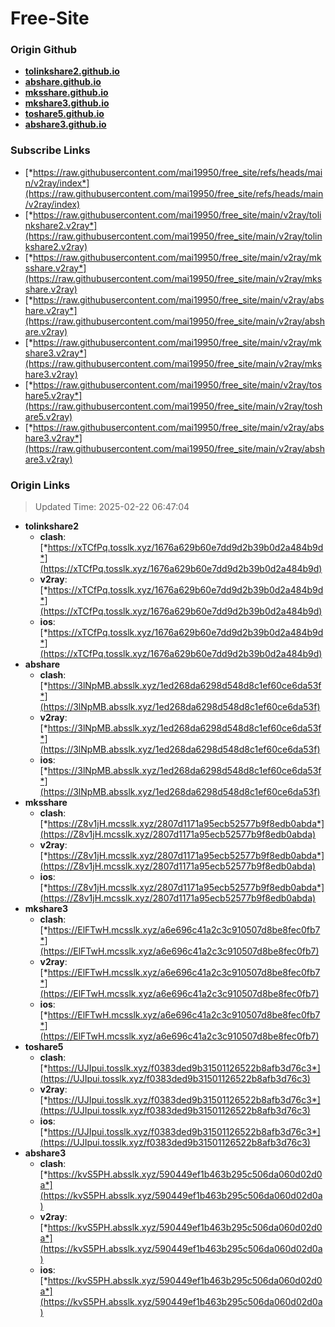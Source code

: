 # Free-Site

### Origin Github

- [**tolinkshare2.github.io**](https://github.com/tolinkshare2/tolinkshare2.github.io)
- [**abshare.github.io**](https://github.com/abshare/abshare.github.io)
- [**mksshare.github.io**](https://github.com/mksshare/mksshare.github.io)
- [**mkshare3.github.io**](https://github.com/mkshare3/mkshare3.github.io)
- [**toshare5.github.io**](https://github.com/toshare5/toshare5.github.io)
- [**abshare3.github.io**](https://github.com/abshare3/abshare3.github.io)

### Subscribe Links

- [*https://raw.githubusercontent.com/mai19950/free_site/refs/heads/main/v2ray/index*](https://raw.githubusercontent.com/mai19950/free_site/refs/heads/main/v2ray/index)
- [*https://raw.githubusercontent.com/mai19950/free_site/main/v2ray/tolinkshare2.v2ray*](https://raw.githubusercontent.com/mai19950/free_site/main/v2ray/tolinkshare2.v2ray)
- [*https://raw.githubusercontent.com/mai19950/free_site/main/v2ray/mksshare.v2ray*](https://raw.githubusercontent.com/mai19950/free_site/main/v2ray/mksshare.v2ray)
- [*https://raw.githubusercontent.com/mai19950/free_site/main/v2ray/abshare.v2ray*](https://raw.githubusercontent.com/mai19950/free_site/main/v2ray/abshare.v2ray)
- [*https://raw.githubusercontent.com/mai19950/free_site/main/v2ray/mkshare3.v2ray*](https://raw.githubusercontent.com/mai19950/free_site/main/v2ray/mkshare3.v2ray)
- [*https://raw.githubusercontent.com/mai19950/free_site/main/v2ray/toshare5.v2ray*](https://raw.githubusercontent.com/mai19950/free_site/main/v2ray/toshare5.v2ray)
- [*https://raw.githubusercontent.com/mai19950/free_site/main/v2ray/abshare3.v2ray*](https://raw.githubusercontent.com/mai19950/free_site/main/v2ray/abshare3.v2ray)

### Origin Links

> Updated Time: 2025-02-22 06:47:04

- **tolinkshare2**
  - **clash**: [*https://xTCfPq.tosslk.xyz/1676a629b60e7dd9d2b39b0d2a484b9d*](https://xTCfPq.tosslk.xyz/1676a629b60e7dd9d2b39b0d2a484b9d)
  - **v2ray**: [*https://xTCfPq.tosslk.xyz/1676a629b60e7dd9d2b39b0d2a484b9d*](https://xTCfPq.tosslk.xyz/1676a629b60e7dd9d2b39b0d2a484b9d)
  - **ios**: [*https://xTCfPq.tosslk.xyz/1676a629b60e7dd9d2b39b0d2a484b9d*](https://xTCfPq.tosslk.xyz/1676a629b60e7dd9d2b39b0d2a484b9d)
- **abshare**
  - **clash**: [*https://3lNpMB.absslk.xyz/1ed268da6298d548d8c1ef60ce6da53f*](https://3lNpMB.absslk.xyz/1ed268da6298d548d8c1ef60ce6da53f)
  - **v2ray**: [*https://3lNpMB.absslk.xyz/1ed268da6298d548d8c1ef60ce6da53f*](https://3lNpMB.absslk.xyz/1ed268da6298d548d8c1ef60ce6da53f)
  - **ios**: [*https://3lNpMB.absslk.xyz/1ed268da6298d548d8c1ef60ce6da53f*](https://3lNpMB.absslk.xyz/1ed268da6298d548d8c1ef60ce6da53f)
- **mksshare**
  - **clash**: [*https://Z8v1jH.mcsslk.xyz/2807d1171a95ecb52577b9f8edb0abda*](https://Z8v1jH.mcsslk.xyz/2807d1171a95ecb52577b9f8edb0abda)
  - **v2ray**: [*https://Z8v1jH.mcsslk.xyz/2807d1171a95ecb52577b9f8edb0abda*](https://Z8v1jH.mcsslk.xyz/2807d1171a95ecb52577b9f8edb0abda)
  - **ios**: [*https://Z8v1jH.mcsslk.xyz/2807d1171a95ecb52577b9f8edb0abda*](https://Z8v1jH.mcsslk.xyz/2807d1171a95ecb52577b9f8edb0abda)
- **mkshare3**
  - **clash**: [*https://ElFTwH.mcsslk.xyz/a6e696c41a2c3c910507d8be8fec0fb7*](https://ElFTwH.mcsslk.xyz/a6e696c41a2c3c910507d8be8fec0fb7)
  - **v2ray**: [*https://ElFTwH.mcsslk.xyz/a6e696c41a2c3c910507d8be8fec0fb7*](https://ElFTwH.mcsslk.xyz/a6e696c41a2c3c910507d8be8fec0fb7)
  - **ios**: [*https://ElFTwH.mcsslk.xyz/a6e696c41a2c3c910507d8be8fec0fb7*](https://ElFTwH.mcsslk.xyz/a6e696c41a2c3c910507d8be8fec0fb7)
- **toshare5**
  - **clash**: [*https://UJIpui.tosslk.xyz/f0383ded9b31501126522b8afb3d76c3*](https://UJIpui.tosslk.xyz/f0383ded9b31501126522b8afb3d76c3)
  - **v2ray**: [*https://UJIpui.tosslk.xyz/f0383ded9b31501126522b8afb3d76c3*](https://UJIpui.tosslk.xyz/f0383ded9b31501126522b8afb3d76c3)
  - **ios**: [*https://UJIpui.tosslk.xyz/f0383ded9b31501126522b8afb3d76c3*](https://UJIpui.tosslk.xyz/f0383ded9b31501126522b8afb3d76c3)
- **abshare3**
  - **clash**: [*https://kvS5PH.absslk.xyz/590449ef1b463b295c506da060d02d0a*](https://kvS5PH.absslk.xyz/590449ef1b463b295c506da060d02d0a)
  - **v2ray**: [*https://kvS5PH.absslk.xyz/590449ef1b463b295c506da060d02d0a*](https://kvS5PH.absslk.xyz/590449ef1b463b295c506da060d02d0a)
  - **ios**: [*https://kvS5PH.absslk.xyz/590449ef1b463b295c506da060d02d0a*](https://kvS5PH.absslk.xyz/590449ef1b463b295c506da060d02d0a)
